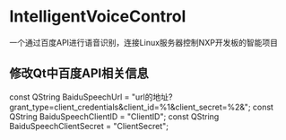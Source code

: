 # IntelligentVoiceControl
一个通过百度API进行语音识别，连接Linux服务器控制NXP开发板的智能项目
## 修改Qt中百度API相关信息
const QString BaiduSpeechUrl = "url的地址?grant_type=client_credentials&client_id=%1&client_secret=%2&";
const QString BaiduSpeechClientID = "ClientID";
const QString BaiduSpeechClientSecret = "ClientSecret";
